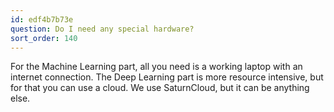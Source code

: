 ```yaml
---
id: edf4b7b73e
question: Do I need any special hardware?
sort_order: 140
---
```


For the Machine Learning part, all you need is a working laptop with an internet connection. The Deep Learning part is more resource intensive, but for that you can use a cloud. We use SaturnCloud, but it can be anything else.
